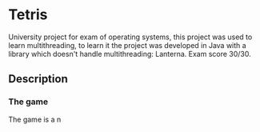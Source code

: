 # Tetris

University project for exam of operating systems, this project was used to learn multithreading, to learn it the project was developed in Java with a library which doesn't handle multithreading: Lanterna.
Exam score 30/30.

## Description



### The game
The game is a n
